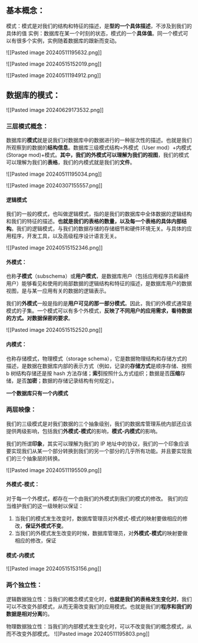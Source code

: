 ## 基本概念：
模式：模式是对我们的结构和特征的描述，是**型的一个具体描述**，不涉及到我们的具体的值
实例：数据库在某一个时刻的状态，模式的一个**具体值**。同一个模式可以有很多个实例，实例随着数据库的跟新而变动。

![[Pasted image 20240511195632.png]]

![[Pasted image 20240515152019.png]]

![[Pasted image 20240511194912.png]]

## 数据库的模式：
![[Pasted image 20240629173532.png]]
### 三层模式概念：
数据库的**模式**就是说我们对数据库中的数据进行的一种层次性的描述。也就是我们所观察到的数据的**结构信息**。数据库三级模式结构=外模式（User mod）+内模式 (Storage mod)+模式。**其中，我们的外模式可以理解为我们的视图**，我们的模式可以理解为我们的**表格**，我们的内模式就是我们的**文件**。

![[Pasted image 20240511195034.png]]


![[Pasted image 20240307155557.png]]


#### **逻辑模式**
我们的一般的模式，也叫做逻辑模式，指的是我们的数据库中全体数据的逻辑结构和我们的特征的描述。**也就是我们的表格的数量，以及每一个表格的具体内部结构**。我们的逻辑模式，与我们的数据存储的存储细节和硬件环境无关。与具体的应用程序，开发工具，以及高级程序设计语言无关。

![[Pasted image 20240515152346.png]]

#### **外模式**：
也称**子模式**（subschema）或**用户模式**，是数据库用户（包括应用程序员和最终用户）能够看见和使用的局部数据的逻辑结构和特征的描述，是数据库用户的数据视图，是与某一应用有关的数据的逻辑表示。

我们的**外模式**一般是指的是**用户可见的那一部分模式**。因此，我们的外模式通常是模式的子集。一个模式可以有多个外模式，**反映了不同用户的应用需求，看待数据的方式。对数据保密的要求**。

![[Pasted image 20240515152520.png]]


#### **内模式**：
也称存储模式，物理模式（storage schema），它是数据物理结构和存储方式的描述，是数据在数据库内部的表示方式（例如，记录的**存储方式**是顺序存储、按照 b 树结构存储还是按 hash 方法存储；**索引**按照什么方式组织；数据是否**压缩**存储，是否**加密**；数据的存储记录结构有何规定）。

**一个数据库只有一个内模式**


### 两层映像：

我们的三级模式是对我们数据的三个抽象级别，我们的数据库管理系统内部还应该提供两级影响，包括我们**外模式-模式**的影响，**模式-内模式**的影响。

我们的所谓**印象**，其实可以理解为我们的 IP 地址中的协议，我们的一个印象应该要实现我们从某一个部分转换到我们的另一个部分的几乎所有功能。并且要实现我们的三个抽象层的转换。

![[Pasted image 20240511195509.png]]

#### 外模式-模式：
对于每一个外模式，都存在一个由我们的外模式到我们的模式的修改。
我们的应当维护我们的这一级映射以保证：
1. 当我们的模式发生改变时，数据库管理员对外模式-模式的映射要做相应的修改，**保证外模式不变**。
2. 当我们的外模式发生改变的时候，数据库管理员，对**外模式-模式**的映射要做相应的修改，保证


#### 模式-内模式
![[Pasted image 20240515153156.png]]


### 两个独立性：
逻辑数据独立性：当我们的概念模式变化时，**也就是我们的表格发生变化时**，我们可以不改变外部模式，从而无需改变我们的应用模式。也就是我们的**程序和我们的数据是相对分离**的。

物理数据独立性：当我们的内部模式发生变化时，可以不改变我们的概念模式，从而不改变外部模式。
![[Pasted image 20240511195803.png]] 
